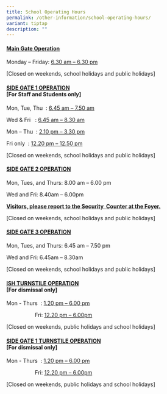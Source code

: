 ```yaml
---
title: School Operating Hours
permalink: /other-information/school-operating-hours/
variant: tiptap
description: ""
---
```

<h4><strong><u>Main Gate Operation</u></strong></h4>
<p>Monday – Friday: <u>6.30 am – 6.30 pm</u>
</p>
<p>[Closed on weekends, school holidays and public holidays]</p>
<h4><strong><u>SIDE GATE 1 OPERATION<br></u></strong>[For Staff and Students only]</h4>
<p>Mon, Tue, Thu&nbsp; : <u>6.45 am – 7.50 am</u>
</p>
<p>Wed &amp; Fri &nbsp; : <u>6.45 am – 8.30 am</u>
</p>
<p>Mon – Thu&nbsp; : <u>2.10 pm – 3.30 pm</u>
</p>
<p>Fri only&nbsp; : <u>12.20 pm – 12.50 pm</u>
</p>
<p>[Closed on weekends, school holidays and public holidays]</p>
<h4><strong><u>SIDE GATE 2 OPERATION</u></strong></h4>
<p>Mon, Tues, and Thurs: 8.00 am – 6.00 pm</p>
<p>Wed and Fri: 8.40am – 6.00pm</p>
<p><strong><u>Visitors, please report to the Security&nbsp; Counter at the Foyer.</u></strong>
</p>
<p>[Closed on weekends, school holidays and public holidays]</p>
<h4><strong><u>SIDE GATE 3 OPERATION</u></strong></h4>
<p>Mon, Tues, and Thurs: 6.45 am – 7.50 pm</p>
<p>Wed and Fri: 6.45am – 8.30am</p>
<p>[Closed on weekends, school holidays and public holidays]</p>
<h4><strong><u>ISH TURNSTILE OPERATION<br></u></strong>[For dismissal only]</h4>
<p>Mon - Thurs&nbsp; : <u>1.20 pm – 6.00 pm</u>
</p>
<p>&nbsp;&nbsp;&nbsp;&nbsp;&nbsp;&nbsp;&nbsp;&nbsp;&nbsp;&nbsp;&nbsp;&nbsp;&nbsp;&nbsp;&nbsp;&nbsp;&nbsp;&nbsp;
Fri: <u>12.20 pm – 6.00pm</u>
</p>
<p>[Closed on weekends, public holidays and school holidays]</p>
<h4><strong><u>SIDE GATE 1 TURNSTILE OPERATION<br></u></strong>[For dismissal only]</h4>
<p>Mon - Thurs&nbsp; : <u>1.20 pm – 6.00 pm</u>
</p>
<p>&nbsp;&nbsp;&nbsp;&nbsp;&nbsp;&nbsp;&nbsp;&nbsp;&nbsp;&nbsp;&nbsp;&nbsp;&nbsp;&nbsp;&nbsp;&nbsp;&nbsp;&nbsp;
Fri: <u>12.20 pm – 6.00pm</u>
</p>
<p>[Closed on weekends, public holidays and school holidays]</p>
<p></p>
